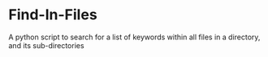 # Find-In-Files
A python script to search for a list of keywords within all files in a directory, and its sub-directories
